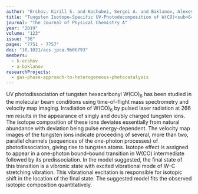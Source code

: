 ```yaml
---
author: "Ershov, Kirill S. and Kochubei, Sergei A. and Baklanov, Alexey V."
title: "Tungsten Isotope-Specific UV-Photodecomposition of W(CO)<sub>6</sub> at 266&nbsp;nm"
journal: "The Journal of Physical Chemistry A"
year: "2019"
volume: "123"
issue: "36"
pages: "7751 - 7757"
doi: "10.1021/acs.jpca.9b06793"
members:
  - k-ershov
  - a-baklanov
researchProjects:
  - gas-phase-approach-to-heterogeneous-photocatalysis
---
```

UV photodissociation of tungsten hexacarbonyl W(CO)<sub>6</sub> has been studied in the molecular beam conditions 
using time-of-flight mass spectrometry and velocity map imaging. Irradiation of W(CO)<sub>6</sub> by pulsed 
laser radiation at 266 nm results in the appearance of singly and doubly charged tungsten ions. 
The isotope composition of these ions deviates essentially from natural abundance with deviation 
being pulse energy-dependent. The velocity map images of the tungsten ions indicate proceeding of several, 
more than two, parallel channels (sequences of the one-photon processes) of photodissociation, 
giving rise to tungsten atoms. Isotope effect is assigned to appear in a one-photon bound–bound transition in W(CO) 
intermediate followed by its predissociation. In the model suggested, the final state of this transition is a 
vibronic state with excited vibrational mode of W–C stretching vibration. This vibrational excitation is 
responsible for isotopic shift in the location of the final state. The suggested model fits the observed isotopic 
composition quantitatively.
